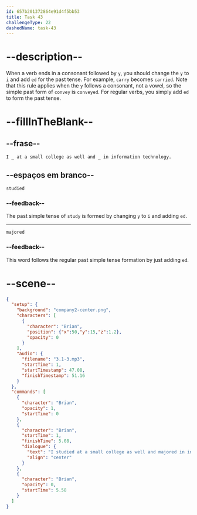 ```yaml
---
id: 657b201372864e91d4f5bb53
title: Task 43
challengeType: 22
dashedName: task-43
---
```


<!-- (Audio) Brian: I studied at a small college as well and majored in information technology. -->

# --description--

When a verb ends in a consonant followed by `y`, you should change the `y` to `i` and add `ed` for the past tense. For example, `carry` becomes `carried`. Note that this rule applies when the `y` follows a consonant, not a vowel, so the simple past form of `convey` is `conveyed`. For regular verbs, you simply add `ed` to form the past tense.

# --fillInTheBlank--

## --frase--

`I _ at a small college as well and _ in information technology.`

## --espaços em branco--

`studied`

### --feedback--

The past simple tense of `study` is formed by changing `y` to `i` and adding `ed`.

---

`majored`

### --feedback--

This word follows the regular past simple tense formation by just adding `ed`.

# --scene--

```json
{
  "setup": {
    "background": "company2-center.png",
    "characters": [
      {
        "character": "Brian",
        "position": {"x":50,"y":15,"z":1.2},
        "opacity": 0
      }
    ],
    "audio": {
      "filename": "3.1-3.mp3",
      "startTime": 1,
      "startTimestamp": 47.08,
      "finishTimestamp": 51.16
    }
  },
  "commands": [
    {
      "character": "Brian",
      "opacity": 1,
      "startTime": 0
    },
    {
      "character": "Brian",
      "startTime": 1,
      "finishTime": 5.08,
      "dialogue": {
        "text": "I studied at a small college as well and majored in information technology.",
        "align": "center"
      }
    },
    {
      "character": "Brian",
      "opacity": 0,
      "startTime": 5.58
    }
  ]
}
```
